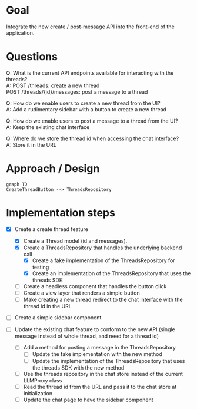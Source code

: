 # Goal

Integrate the new create / post-message API into the front-end of the application.

# Questions

Q: What is the current API endpoints available for interacting with the threads?  
A: POST /threads: create a new thread  
POST /threads/{id}/messages: post a message to a thread

Q: How do we enable users to create a new thread from the UI?  
A: Add a rudimentary sidebar with a button to create a new thread

Q: How do we enable users to post a message to a thread from the UI?  
A: Keep the existing chat interface

Q: Where do we store the thread id when accessing the chat interface?  
A: Store it in the URL

# Approach / Design

```mermaid
graph TD
CreateThreadButton --> ThreadsRepository
```

# Implementation steps

- [X] Create a create thread feature
  - [X] Create a Thread model (id and messages).
  - [X] Create a ThreadsRepository that handles the underlying backend call
    - [X] Create a fake implementation of the ThreadsRepository for testing
    - [X] Create an implementation of the ThreadsRepository that uses the threads SDK
  - [ ] Create a headless component that handles the button click
  - [ ] Create a view layer that renders a simple button
  - [ ] Make creating a new thread redirect to the chat interface with the thread id in the URL

- [ ] Create a simple sidebar component

- [ ] Update the existing chat feature to conform to the new API (single message instead of whole thread, and need for a thread id)
  - [ ] Add a method for posting a message in the ThreadsRepository
    - [ ] Update the fake implementation with the new method
    - [ ] Update the implementation of the ThreadsRepository that uses the threads SDK with the new method
  - [ ] Use the threads repository in the chat store instead of the current LLMProxy class
  - [ ] Read the thread id from the URL and pass it to the chat store at initialization
  - [ ] Update the chat page to have the sidebar component
